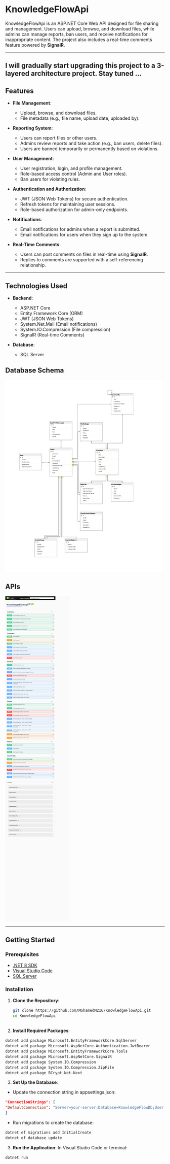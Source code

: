 # KnowledgeFlowApi

KnowledgeFlowApi is an ASP.NET Core Web API designed for file sharing and management. Users can upload, browse, and download files, while admins can manage reports, ban users, and receive notifications for inappropriate content. The project also includes a real-time comments feature powered by **SignalR**.

---

## **I will gradually start upgrading this project to a 3-layered architecture project. Stay tuned ...**

## Features

- **File Management**:
  - Upload, browse, and download files.
  - File metadata (e.g., file name, upload date, uploaded by).

- **Reporting System**:
  - Users can report files or other users.
  - Admins review reports and take action (e.g., ban users, delete files).
  - Users are banned temporarily or permanently based on violations.

- **User Management**:
  - User registration, login, and profile management.
  - Role-based access control (Admin and User roles).
  - Ban users for violating rules.

- **Authentication and Authorization**:
  - JWT (JSON Web Tokens) for secure authentication.
  - Refresh tokens for maintaining user sessions.
  - Role-based authorization for admin-only endpoints.

- **Notifications**:
  - Email notifications for admins when a report is submitted.
  - Email notifications for users when they sign up to the system.

- **Real-Time Comments**:
  - Users can post comments on files in real-time using **SignalR**.
  - Replies to comments are supported with a self-referencing relationship.

---

## Technologies Used

- **Backend**:
  - ASP.NET Core
  - Entity Framework Core (ORM)
  - JWT (JSON Web Tokens)
  - System.Net.Mail (Email notifications)
  - System.IO.Compression (File compression)
  - SignalR (Real-time Comments)

- **Database**:
  - SQL Server

## Database Schema

![Alt Text](ProjectMaterials/DatabaseTables.png)

## APIs

![Alt Text](ProjectMaterials/localhost_5186_swagger_index.html.png)

-------------------

## Getting Started

### Prerequisites

- [.NET 8 SDK](https://dotnet.microsoft.com/download/dotnet/8.0)
- [Visual Studio Code](https://code.visualstudio.com/)
- [SQL Server](https://www.microsoft.com/en-us/sql-server/sql-server-downloads)

### Installation

1. **Clone the Repository**:
   ```bash
   git clone https://github.com/MohamedM216/KnowledgeFlowApi.git
   cd KnowledgeFlowApi
  
2. **Install Required Packages**:
  ```bash
  dotnet add package Microsoft.EntityFrameworkCore.SqlServer
  dotnet add package Microsoft.AspNetCore.Authentication.JwtBearer
  dotnet add package Microsoft.EntityFrameworkCore.Tools
  dotnet add package Microsoft.AspNetCore.SignalR
  dotnet add package System.IO.Compression
  dotnet add package System.IO.Compression.ZipFile
  dotnet add package BCrypt.Net-Next
  ```

3. **Set Up the Database**:
  - Update the connection string in appsettings.json:
  ```json
  "ConnectionStrings": {
  "DefaultConnection": "Server=your-server;Database=KnowledgeFlowDb;User Id=your-user;Password=your-password;"
  }
  ```

  - Run migrations to create the database:
  ```bash
  dotnet ef migrations add InitialCreate
  dotnet ef database update
  ```
3. **Run the Application**:
  In Visual Studio Code or terminal:
  ```bash
  dotnet run
  ```

